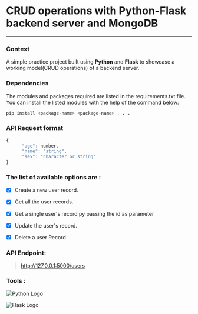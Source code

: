 # CRUD operations with Python-Flask backend server and MongoDB

---


### Context
A simple practice project built using **Python** and **Flask** to showcase a working model(CRUD operations) of a backend server.


### Dependencies
The modules and packages required are listed in the requirements.txt file. You can install the listed modules with the help of the command below:

```py
pip install <package-name> <package-name> . . .
```

### API Request format

```js
{
      "age": number,
      "name": "string",
      "sex": "character or string"
}
```

### The list of available options are :
- [x] Create a new user record.
- [x] Get all the user records.
- [x] Get a single user's record py passing the id as parameter
- [x] Update the user's record.
- [x] Delete a user Record


### API Endpoint:

> ​http://127.0.0.1:5000/users

### Tools :
![Python Logo](py.png)

![Flask Logo](Flask.png)
